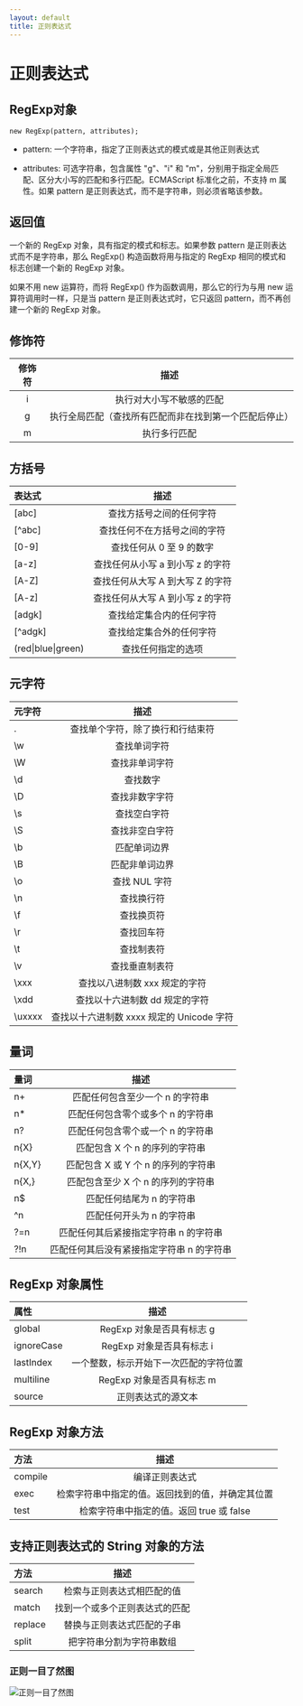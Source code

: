 ```yaml
---
layout: default
title: 正则表达式
---
```


# 正则表达式

## RegExp对象

`new RegExp(pattern, attributes);`

- pattern: 一个字符串，指定了正则表达式的模式或是其他正则表达式

- attributes: 可选字符串，包含属性 "g"、"i" 和 "m"，分别用于指定全局匹配、区分大小写的匹配和多行匹配。ECMAScript 标准化之前，不支持 m 属性。如果 pattern 是正则表达式，而不是字符串，则必须省略该参数。

## 返回值

一个新的 RegExp 对象，具有指定的模式和标志。如果参数 pattern 是正则表达式而不是字符串，那么 RegExp() 构造函数将用与指定的 RegExp 相同的模式和标志创建一个新的 RegExp 对象。

如果不用 new 运算符，而将 RegExp() 作为函数调用，那么它的行为与用 new 运算符调用时一样，只是当 pattern 是正则表达式时，它只返回 pattern，而不再创建一个新的 RegExp 对象。

## 修饰符

|修饰符  | 描述     |
| :----: |:-------: |
|i       | 执行对大小写不敏感的匹配 |
|g       | 执行全局匹配（查找所有匹配而非在找到第一个匹配后停止）|
|m       | 执行多行匹配     |

## 方括号

| 表达式 | 描述 |
|:------ | :----: |
| [abc]  | 查找方括号之间的任何字符          |
| [^abc] | 查找任何不在方括号之间的字符      |
| [0-9]  | 查找任何从 0 至 9 的数字          |
| [a-z]  | 查找任何从小写 a 到小写 z 的字符  |
| [A-Z]  | 查找任何从大写 A 到大写 Z 的字符  |
| [A-z]  | 查找任何从大写 A 到小写 z 的字符  |
| [adgk] | 查找给定集合内的任何字符          |
| [^adgk]| 查找给定集合外的任何字符          |
| (red\|blue\|green) | 查找任何指定的选项    |

## 元字符

| 元字符 | 描述 |
|:------ |:-----:|
| .      | 查找单个字符，除了换行和行结束符 |
| \w     | 查找单词字符                     |
| \W     | 查找非单词字符                   |
| \d     | 查找数字                         |
| \D     | 查找非数字字符                   |
| \s     | 查找空白字符                     |
| \S     | 查找非空白字符                   |
| \b     | 匹配单词边界                     |
| \B     | 匹配非单词边界                   |
| \o     | 查找 NUL 字符                    |
| \n     | 查找换行符                       |
| \f     | 查找换页符                       |
| \r     | 查找回车符                       |
| \t     | 查找制表符                       |
| \v     | 查找垂直制表符                   |
| \xxx   | 查找以八进制数 xxx 规定的字符    |
| \xdd   | 查找以十六进制数 dd 规定的字符   |
| \uxxxx | 查找以十六进制数 xxxx 规定的 Unicode 字符 |

## 量词

| 量词  | 描述 |
|:----  |:----:|
| n+    | 匹配任何包含至少一个 n 的字符串 |
| n*    | 匹配任何包含零个或多个 n 的字符串 |
| n?    | 匹配任何包含零个或一个 n 的字符串 |
| n{X}  | 匹配包含 X 个 n 的序列的字符串 |
| n{X,Y}| 匹配包含 X 或 Y 个 n 的序列的字符串 |
| n{X,} | 匹配包含至少 X 个 n 的序列的字符串 |
| n$    | 匹配任何结尾为 n 的字符串 |
| ^n    | 匹配任何开头为 n 的字符串 |
| ?=n   | 匹配任何其后紧接指定字符串 n 的字符串 |
| ?!n   | 匹配任何其后没有紧接指定字符串 n 的字符串 |

## RegExp 对象属性

| 属性	| 描述	|
| :---- |:----:|
| global     |	RegExp 对象是否具有标志 g |
| ignoreCase |	RegExp 对象是否具有标志 i|
| lastIndex  |	一个整数，标示开始下一次匹配的字符位置 |
| multiline	 | RegExp 对象是否具有标志 m |
| source     |	正则表达式的源文本 |

## RegExp 对象方法

| 方法 | 描述 |
| :----  |:----:|
| compile|	编译正则表达式 |
| exec   |	检索字符串中指定的值。返回找到的值，并确定其位置 |
| test   |	检索字符串中指定的值。返回 true 或 false |

## 支持正则表达式的 String 对象的方法

| 方法 | 描述 |
| :---- |:----:|
| search  |	检索与正则表达式相匹配的值|
| match	  | 找到一个或多个正则表达式的匹配|
| replace |	替换与正则表达式匹配的子串|
| split	  | 把字符串分割为字符串数组|


### 正则一目了然图

![正则一目了然图](http://i2.tietuku.com/7e6d1adb541a0fb5.jpg)